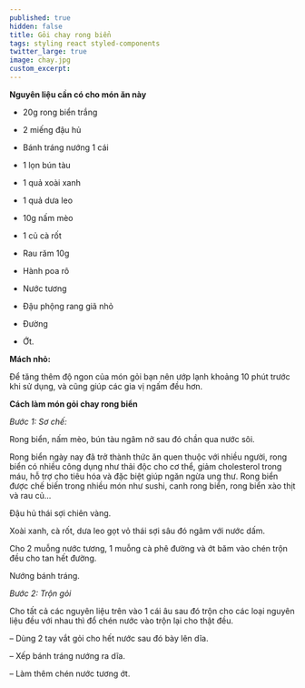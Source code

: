 ```yaml
---
published: true
hidden: false
title: Gỏi chay rong biển
tags: styling react styled-components
twitter_large: true
image: chay.jpg
custom_excerpt:
---
```



**Nguyên liệu cần có cho món ăn này**

+ 20g rong biển trắng

+ 2 miếng đậu hủ

+ Bánh tráng nướng 1 cái

+ 1 lọn bún tàu

+ 1 quả xoài xanh

+ 1 quả dưa leo

+ 10g nấm mèo

+ 1 củ cà rốt

+ Rau răm 10g

+ Hành poa rô

+ Nước tương

+ Đậu phộng rang giã nhỏ

+ Đường

+ Ớt.

**Mách nhỏ:**

Để tăng thêm độ ngon của món gỏi bạn nên ướp lạnh khoảng 10 phút trước khi sử dụng, và cũng giúp các gia vị ngấm đều hơn.

**Cách làm món gỏi chay rong biển**

*Bước 1: Sơ chế:*

Rong biển, nấm mèo, bún tàu ngâm nở sau đó chần qua nước sôi.

Rong biển ngày nay đã trở thành thức ăn quen thuộc với nhiều người, rong biển có nhiều công dụng như thải độc cho cơ thể, giảm cholesterol trong máu, hỗ trợ cho tiêu hóa và đặc biệt giúp ngăn ngừa ung thư. Rong biển được chế biến trong nhiều món như sushi, canh rong biển, rong biển xào thịt và rau củ...

Đậu hủ thái sợi chiên vàng.

Xoài xanh, cà rốt, dưa leo gọt vỏ thái sợi sâu đó ngâm với nước dấm.

Cho 2 muỗng nước tương, 1 muỗng cà phê đường và ớt băm vào chén trộn đều cho tan hết đường.

Nướng bánh tráng.

*Bước 2: Trộn gỏi*

Cho tất cả các nguyên liệu trên vào 1 cái âu sau đó trộn cho các loại nguyên liệu đều với nhau thì đổ chén nước vào trộn lại cho thật đều.

– Dùng 2 tay vắt gỏi cho hết nước sau đó bày lên dĩa.

– Xếp bánh tráng nướng ra dĩa.

– Làm thêm chén nước tương ớt.